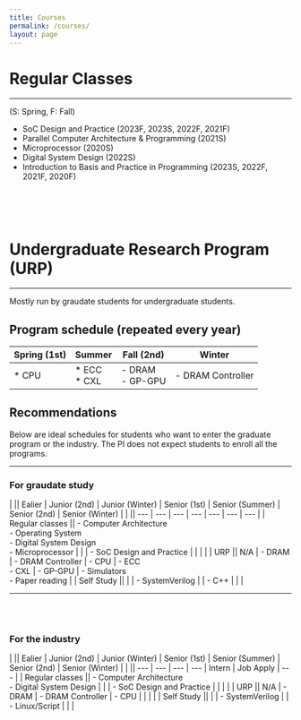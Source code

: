 ```yaml
---
title: Courses
permalink: /courses/
layout: page
---
```


# Regular Classes

---

(S: Spring, F: Fall)

<ul>
  <li> SoC Design and Practice (2023F, 2023S, 2022F, 2021F) </li>
  <li> Parallel Computer Architecture & Programming (2021S) </li>
  <li> Microprocessor (2020S) </li>
  <li> Digital System Design (2022S) </li>
  <li> Introduction to Basis and Practice in Programming (2023S, 2022F, 2021F, 2020F) </li>
</ul>

<br>
<br>
<br>

# Undergraduate Research Program (URP)
---
Mostly run by graudate students for undergraduate students.

## Program schedule (repeated every year)

| Spring (1st)    | Summer                   | Fall (2nd)              | Winter                               |
| ---             | ---                      | ---                     | ---                                  |
| * CPU           | * ECC <br> * CXL         | - DRAM <br> - GP-GPU    | - DRAM Controller |

## Recommendations
Below are ideal schedules for students who want to enter the graduate program or the industry. The PI does not expect students to enroll all the programs.

---

### For graudate study

|                 || Ealier             | Junior (2nd)     | Junior (Winter)     | Senior (1st)            | Senior (Summer)           | Senior (2nd)               | Senior (Winter)    |
|                 || ---                | ---              | ---                 | ---                     | ---                       | ---                        | ---                  |
| Regular classes || - Computer Architecture <br> - Operating System <br> - Digital System Design <br> - Microprocessor |                  |                     | - SoC Design and Practice |                           |                            |                     |
| URP             || N/A                | - DRAM           | - DRAM Controller   | - CPU                   | - ECC <br> - CXL                | - GP-GPU                   | - Simulators <br> - Paper reading |
| Self Study      ||                    |                  | - SystemVerilog     |                         | - C++                       |                            |                      |

---

<br>
<br>

### For the industry

|                 || Ealier             | Junior (2nd)     | Junior (Winter)     | Senior (1st)            | Senior (Summer)           | Senior (2nd)               | Senior (Winter)    |
|                 || ---                | ---              | ---                 | ---                     | Intern                    | Job Apply                  | ---                  |
| Regular classes || - Computer Architecture <br> - Digital System Design |                  |                     | - SoC Design and Practice |                           |                            |                     |
| URP             || N/A                | - DRAM           | - DRAM Controller   | - CPU                   |                           |                            |  |
| Self Study      ||                    |                  | - SystemVerilog     |                         | - Linux/Script            |                            |  |
